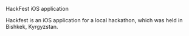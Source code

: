 HackFest iOS application

Hackfest is an iOS application for a local hackathon, which was held in Bishkek, Kyrgyzstan.
